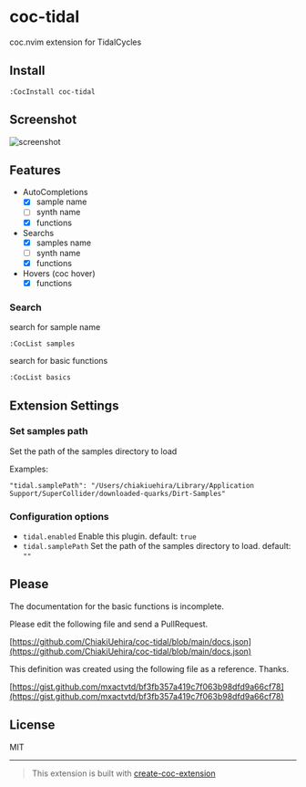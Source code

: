 # coc-tidal

coc.nvim extension for TidalCycles

## Install

`:CocInstall coc-tidal`

## Screenshot

![screenshot](https://user-images.githubusercontent.com/12339312/146631261-f29c3092-83f4-4f94-a1f3-a8cefd639f47.png)



## Features

- AutoCompletions
  - [x] sample name
  - [ ] synth name
  - [x] functions
- Searchs
  - [x] samples name
  - [ ] synth name
  - [x] functions
- Hovers (coc hover)
  - [x] functions 

### Search

search for sample name

```
:CocList samples
```

search for basic functions

```
:CocList basics
```


## Extension Settings

### Set samples path

Set the path of the samples directory to load

Examples:

```
"tidal.samplePath": "/Users/chiakiuehira/Library/Application Support/SuperCollider/downloaded-quarks/Dirt-Samples"
```

### Configuration options

- `tidal.enabled` Enable this plugin. default: `true`
- `tidal.samplePath` Set the path of the samples directory to load. default: `""`

## Please

The documentation for the basic functions is incomplete.

Please edit the following file and send a PullRequest.

[https://github.com/ChiakiUehira/coc-tidal/blob/main/docs.json](https://github.com/ChiakiUehira/coc-tidal/blob/main/docs.json)

This definition was created using the following file as a reference. Thanks.

[https://gist.github.com/mxactvtd/bf3fb357a419c7f063b98dfd9a66cf78](https://gist.github.com/mxactvtd/bf3fb357a419c7f063b98dfd9a66cf78)

## License

MIT

---

> This extension is built with [create-coc-extension](https://github.com/fannheyward/create-coc-extension)

